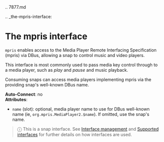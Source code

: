 .. 7877.md

.. _the-mpris-interface:

# The mpris interface

`mpris` enables access to the Media Player Remote Interfacing Specification (mpris) via DBus, allowing a snap to control music and video players.

This interface is most commonly used to pass media key control through to a media player, such as _play_ and _pause_ and music playback.

Consuming snaps can access media players implementing mpris via the providing snap's well-known DBus name.

**Auto-Connect**: no</br>
**Attributes**:</br>
   * `name` (slot): optional, media player name to use for DBus well-known name
      (ie, `org.mpris.MediaPlayer2.$name`). If omitted, use the snap's name.

> ⓘ  This is a snap interface. See [Interface management](interface-management.md) and [Supported interfaces](supported-interfaces.md) for further details on how interfaces are used.